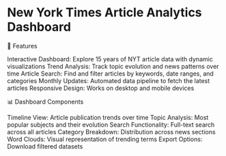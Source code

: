# New York Times Article Analytics Dashboard


🚀 Features

Interactive Dashboard: Explore 15 years of NYT article data with dynamic visualizations
Trend Analysis: Track topic evolution and news patterns over time
Article Search: Find and filter articles by keywords, date ranges, and categories
Monthly Updates: Automated data pipeline to fetch the latest articles
Responsive Design: Works on desktop and mobile devices

📊 Dashboard Components

Timeline View: Article publication trends over time
Topic Analysis: Most popular subjects and their evolution
Search Functionality: Full-text search across all articles
Category Breakdown: Distribution across news sections
Word Clouds: Visual representation of trending terms
Export Options: Download filtered datasets

